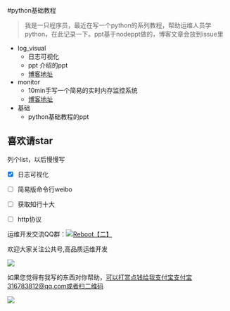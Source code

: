 #python基础教程

> 我是一只程序员，最近在写一个python的系列教程，帮助运维人员学python，在此记录一下。ppt基于nodeppt做的，博客文章会放到issue里

* log_visual
    - 日志可视化
    - ppt 介绍的ppt
    - [博客地址](https://github.com/shengxinjing/my_blog/issues/2)
* monitor
    - 10min手写一个简易的实时内存监控系统
    - [博客地址](https://github.com/shengxinjing/my_blog/issues/1)
* 基础
    - python基础教程的ppt

## 喜欢请star

列个list，以后慢慢写

- [x] 日志可视化
- [ ] 简易版命令行weibo
- [ ] 获取知行十大
- [ ] http协议


<p>运维开发交流QQ群：<a target="_blank" href="http://shang.qq.com/wpa/qunwpa?idkey=f03fd72ed353ccfc801d393529aed84e2a663334caba7af88aa2a29620636549"><img border="0" src="http://pub.idqqimg.com/wpa/images/group.png" alt="Reboot【二】" title="Reboot【二】"></a></p>
欢迎大家关注公共号,高品质运维开发

![](http://7xjoq9.com1.z0.glb.clouddn.com/erweima.jpg)


如果您觉得有我写的东西对你帮助，可以打赏点钱给我支付宝支付宝316783812@qq.com或者扫二维码

![](http://7xjoq9.com1.z0.glb.clouddn.com/zhifubao.png)